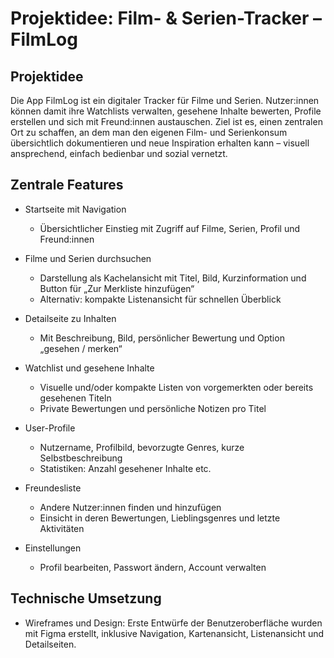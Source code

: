 # Projektidee: Film- & Serien-Tracker – FilmLog

## Projektidee

Die App FilmLog ist ein digitaler Tracker für Filme und Serien. Nutzer:innen können damit ihre Watchlists verwalten, gesehene Inhalte bewerten, Profile erstellen und sich mit Freund:innen austauschen. Ziel ist es, einen zentralen Ort zu schaffen, an dem man den eigenen Film- und Serienkonsum übersichtlich dokumentieren und neue Inspiration erhalten kann – visuell ansprechend, einfach bedienbar und sozial vernetzt.


## Zentrale Features

- Startseite mit Navigation
    - Übersichtlicher Einstieg mit Zugriff auf Filme, Serien, Profil und Freund:innen
- Filme und Serien durchsuchen
    - Darstellung als Kachelansicht mit Titel, Bild, Kurzinformation und Button für „Zur Merkliste hinzufügen“
    - Alternativ: kompakte Listenansicht für schnellen Überblick
- Detailseite zu Inhalten
    - Mit Beschreibung, Bild, persönlicher Bewertung und Option „gesehen / merken“

- Watchlist und gesehene Inhalte
    - Visuelle und/oder kompakte Listen von vorgemerkten oder bereits gesehenen Titeln
    - Private Bewertungen und persönliche Notizen pro Titel

- User-Profile
    - Nutzername, Profilbild, bevorzugte Genres, kurze Selbstbeschreibung
    - Statistiken: Anzahl gesehener Inhalte etc.

- Freundesliste
    - Andere Nutzer:innen finden und hinzufügen
    - Einsicht in deren Bewertungen, Lieblingsgenres und letzte Aktivitäten

- Einstellungen
    - Profil bearbeiten, Passwort ändern, Account verwalten


## Technische Umsetzung

- Wireframes und Design: 
  Erste Entwürfe der Benutzeroberfläche wurden mit Figma erstellt, inklusive Navigation, Kartenansicht, Listenansicht und Detailseiten.